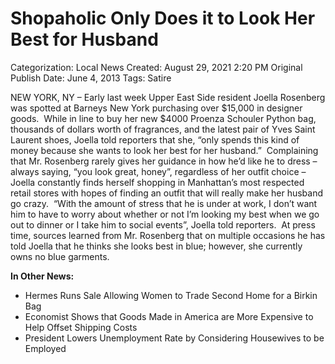 # Shopaholic Only Does it to Look Her Best for Husband

Categorization: Local News
Created: August 29, 2021 2:20 PM
Original Publish Date: June 4, 2013
Tags: Satire

NEW YORK, NY – Early last week Upper East Side resident Joella Rosenberg was spotted at Barneys New York purchasing over $15,000 in designer goods.  While in line to buy her new $4000 Proenza Schouler Python bag, thousands of dollars worth of fragrances, and the latest pair of Yves Saint Laurent shoes, Joella told reporters that she, “only spends this kind of money because she wants to look her best for her husband.”  Complaining that Mr. Rosenberg rarely gives her guidance in how he’d like he to dress – always saying, “you look great, honey”, regardless of her outfit choice – Joella constantly finds herself shopping in Manhattan’s most respected retail stores with hopes of finding an outfit that will really make her husband go crazy.  “With the amount of stress that he is under at work, I don’t want him to have to worry about whether or not I’m looking my best when we go out to dinner or I take him to social events”, Joella told reporters.  At press time, sources learned from Mr. Rosenberg that on multiple occasions he has told Joella that he thinks she looks best in blue; however, she currently owns no blue garments.

**In Other News:**

- Hermes Runs Sale Allowing Women to Trade Second Home for a Birkin Bag
- Economist Shows that Goods Made in America are More Expensive to Help Offset Shipping Costs
- President Lowers Unemployment Rate by Considering Housewives to be Employed